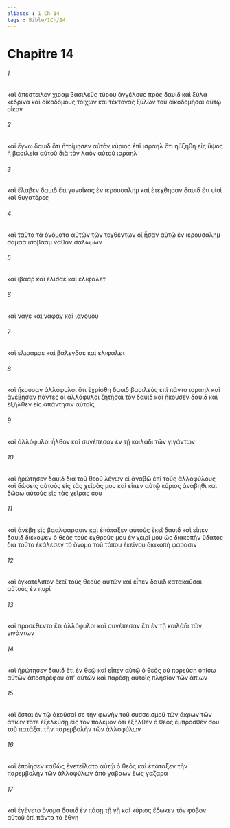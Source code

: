 ```yaml
---
aliases : 1 Ch 14
tags : Bible/1Ch/14
---
```


# Chapitre 14

###### 1
καὶ ἀπέστειλεν χιραμ βασιλεὺς τύρου ἀγγέλους πρὸς δαυιδ καὶ ξύλα κέδρινα καὶ οἰκοδόμους τοίχων καὶ τέκτονας ξύλων τοῦ οἰκοδομῆσαι αὐτῷ οἶκον
###### 2
καὶ ἔγνω δαυιδ ὅτι ἡτοίμησεν αὐτὸν κύριος ἐπὶ ισραηλ ὅτι ηὐξήθη εἰς ὕψος ἡ βασιλεία αὐτοῦ διὰ τὸν λαὸν αὐτοῦ ισραηλ
###### 3
καὶ ἔλαβεν δαυιδ ἔτι γυναῖκας ἐν ιερουσαλημ καὶ ἐτέχθησαν δαυιδ ἔτι υἱοὶ καὶ θυγατέρες
###### 4
καὶ ταῦτα τὰ ὀνόματα αὐτῶν τῶν τεχθέντων οἳ ἦσαν αὐτῷ ἐν ιερουσαλημ σαμαα ισοβααμ ναθαν σαλωμων
###### 5
καὶ ιβααρ καὶ ελισαε καὶ ελιφαλετ
###### 6
καὶ ναγε καὶ ναφαγ καὶ ιανουου
###### 7
καὶ ελισαμαε καὶ βαλεγδαε καὶ ελιφαλετ
###### 8
καὶ ἤκουσαν ἀλλόφυλοι ὅτι ἐχρίσθη δαυιδ βασιλεὺς ἐπὶ πάντα ισραηλ καὶ ἀνέβησαν πάντες οἱ ἀλλόφυλοι ζητῆσαι τὸν δαυιδ καὶ ἤκουσεν δαυιδ καὶ ἐξῆλθεν εἰς ἀπάντησιν αὐτοῖς
###### 9
καὶ ἀλλόφυλοι ἦλθον καὶ συνέπεσον ἐν τῇ κοιλάδι τῶν γιγάντων
###### 10
καὶ ἠρώτησεν δαυιδ διὰ τοῦ θεοῦ λέγων εἰ ἀναβῶ ἐπὶ τοὺς ἀλλοφύλους καὶ δώσεις αὐτοὺς εἰς τὰς χεῖράς μου καὶ εἶπεν αὐτῷ κύριος ἀνάβηθι καὶ δώσω αὐτοὺς εἰς τὰς χεῖράς σου
###### 11
καὶ ἀνέβη εἰς βααλφαρασιν καὶ ἐπάταξεν αὐτοὺς ἐκεῖ δαυιδ καὶ εἶπεν δαυιδ διέκοψεν ὁ θεὸς τοὺς ἐχθρούς μου ἐν χειρί μου ὡς διακοπὴν ὕδατος διὰ τοῦτο ἐκάλεσεν τὸ ὄνομα τοῦ τόπου ἐκείνου διακοπὴ φαρασιν
###### 12
καὶ ἐγκατέλιπον ἐκεῖ τοὺς θεοὺς αὐτῶν καὶ εἶπεν δαυιδ κατακαῦσαι αὐτοὺς ἐν πυρί
###### 13
καὶ προσέθεντο ἔτι ἀλλόφυλοι καὶ συνέπεσαν ἔτι ἐν τῇ κοιλάδι τῶν γιγάντων
###### 14
καὶ ἠρώτησεν δαυιδ ἔτι ἐν θεῷ καὶ εἶπεν αὐτῷ ὁ θεός οὐ πορεύσῃ ὀπίσω αὐτῶν ἀποστρέφου ἀπ' αὐτῶν καὶ παρέσῃ αὐτοῖς πλησίον τῶν ἀπίων
###### 15
καὶ ἔσται ἐν τῷ ἀκοῦσαί σε τὴν φωνὴν τοῦ συσσεισμοῦ τῶν ἄκρων τῶν ἀπίων τότε ἐξελεύσῃ εἰς τὸν πόλεμον ὅτι ἐξῆλθεν ὁ θεὸς ἔμπροσθέν σου τοῦ πατάξαι τὴν παρεμβολὴν τῶν ἀλλοφύλων
###### 16
καὶ ἐποίησεν καθὼς ἐνετείλατο αὐτῷ ὁ θεός καὶ ἐπάταξεν τὴν παρεμβολὴν τῶν ἀλλοφύλων ἀπὸ γαβαων ἕως γαζαρα
###### 17
καὶ ἐγένετο ὄνομα δαυιδ ἐν πάσῃ τῇ γῇ καὶ κύριος ἔδωκεν τὸν φόβον αὐτοῦ ἐπὶ πάντα τὰ ἔθνη

